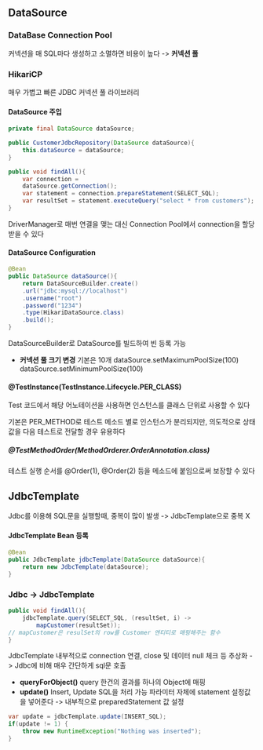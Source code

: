 ## DataSource
### DataBase Connection Pool
커넥션을 매 SQL마다 생성하고 소멸하면 비용이 높다
-> **커넥션 풀**
### HikariCP
매우 가볍고 빠른 JDBC 커넥션 풀 라이브러리
#### DataSource 주입
```java
private final DataSource dataSource;

public CustomerJdbcRepository(DataSource dataSource){
	this.dataSource = dataSource;
}

public void findAll(){
	var connection = 
	dataSource.getConnection();
	var statement = connection.prepareStatement(SELECT_SQL);
	var resultSet = statement.executeQuery("select * from customers");
}
```
DriverManager로 매번 연결을 맺는 대신
Connection Pool에서 connection을 할당받을 수 있다
#### DataSource Configuration
```java
@Bean
public DataSource dataSource(){
	return DataSourceBuilder.create()
	.url("jdbc:mysql://localhost")
	.username("root")
	.password("1234")
	.type(HikariDataSource.class)
	.build();
}
```
DataSourceBuilder로 DataSource를 빌드하여 빈 등록 가능
- **커넥션 풀 크기 변경**
  기본은 10개
  dataSource.setMaximumPoolSize(100)
  dataSource.setMinimumPoolSize(100)
#### @TestInstance(TestInstance.Lifecycle.PER_CLASS)
Test 코드에서 해당 어노테이션을 사용하면 인스턴스를 클래스 단위로 사용할 수 있다

기본은 PER_METHOD로 테스트 메소드 별로 인스턴스가 분리되지만,
의도적으로 상태 값을 다음 테스트로 전달할 경우 유용하다
##### @TestMethodOrder(MethodOrderer.OrderAnnotation.class)
테스트 실행 순서를 @Order(1), @Order(2) 등을 메소드에 붙임으로써 보장할 수 있다
## JdbcTemplate
Jdbc를 이용해 SQL문을 실행할때, 중복이 많이 발생
-> JdbcTemplate으로 중복 X
#### JdbcTemplate Bean 등록
```java
@Bean
public JdbcTemplate jdbcTemplate(DataSource dataSource){
	return new JdbcTemplate(dataSource);
}
```
### Jdbc -> JdbcTemplate
```java
public void findAll(){
	jdbcTemplate.query(SELECT_SQL, (resultSet, i) -> 
		mapCustomer(resultSet));
// mapCustomer은 resulSet의 row를 Customer 엔티티로 매핑해주는 함수
}
```
JdbcTemplate 내부적으로 connection 연결, close 및 데이터 null 체크 등 추상화
-> Jdbc에 비해 매우 간단하게 sql문 호출
- **queryForObject()**
  query 한건의 결과를 하나의 Object에 매핑
- **update()**
  Insert, Update SQL을 처리 가능
  파라미터 자체에 statement 설정값을 넣어준다 -> 내부적으로 preparedStatement 값 설정
```java
var update = jdbcTemplate.update(INSERT_SQL);
if(update != 1) {
	throw new RuntimeException("Nothing was inserted");
}
```